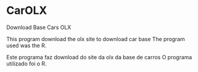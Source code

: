 # CarOLX
Download Base Cars OLX

This program download the olx site to download car base
The program used was the R.

Este programa faz download do site da olx da base de carros
O programa utilizado foi o R.
